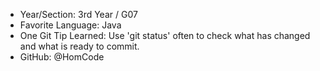 - Year/Section: 3rd Year / G07
- Favorite Language: Java
- One Git Tip Learned: Use 'git status' often to check what has changed and what is ready to commit.
- GitHub: @HomCode